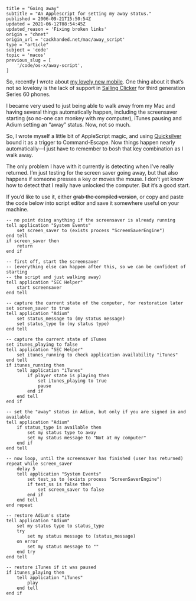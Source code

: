 ```
title = "Going away"
subtitle = "An Applescript for setting my away status."
published = 2006-09-21T15:50:54Z
updated = 2021-06-12T08:54:45Z
updated_reason = 'Fixing broken links'
origin = "chnet"
origin_url = 'cackhanded.net/mac/away_script'
type = "article"
subject = 'code'
topic = 'macos'
previous_slug = [
    '/code/os-x/away-script',
]
```

So, recently I wrote about [my lovely new mobile][mb]. One thing about it that’s not so lovelœy is the lack of support in [Salling Clicker][sc] for third generation Series 60 phones.

I became very used to just being able to walk away from my Mac and having
several things automatically happen, including the screensaver starting (so
no-one can monkey with my computer), iTunes pausing and Adium setting an
“away” status. Now, not so much.

So, I wrote myself a little bit of AppleScript magic, and using
[Quicksilver][qs] bound it as a trigger to Command-Escape. Now things happen
nearly automatically—I just have to remember to bosh that key combination as I
walk away.

The only problem I have with it currently is detecting when I’ve really
returned. I’m just testing for the screen saver going away, but that also
happens if someone presses a key or moves the mouse. I don’t yet know how to
detect that I really have unlocked the computer. But it’s a good start.


If you’d like to use it, either <del>grab the compiled version</del>, or copy
and paste the code below into script editor and save it somewhere useful on
your machine.

    -- no point doing anything if the screensaver is already running
    tell application "System Events"
        set screen_saver to (exists process "ScreenSaverEngine")
    end tell
    if screen_saver then
        return
    end if

    -- first off, start the screensaver 
    -- (everything else can happen after this, so we can be confident of starting 
    -- the script and just walking away)
    tell application "SEC Helper"
        start screensaver
    end tell

    -- capture the current state of the computer, for restoration later
    set screen_saver to true
    tell application "Adium"
        set status_message to (my status message)
        set status_type to (my status type)
    end tell

    -- capture the current state of iTunes
    set itunes_playing to false
    tell application "SEC Helper"
        set itunes_running to check application availability "iTunes"
    end tell
    if itunes_running then
        tell application "iTunes"
            if player state is playing then
                set itunes_playing to true
                pause
            end if
        end tell
    end if

    -- set the "away" status in Adium, but only if you are signed in and available
    tell application "Adium"
        if status_type is available then
            set my status type to away
            set my status message to "Not at my computer"
        end if
    end tell

    -- now loop, until the screensaver has finished (user has returned)
    repeat while screen_saver
        delay 5
        tell application "System Events"
            set test_ss to (exists process "ScreenSaverEngine")
            if test_ss is false then
                set screen_saver to false
            end if
        end tell
    end repeat

    -- restore Adium's state
    tell application "Adium"
        set my status type to status_type
        try
            set my status message to (status_message)
        on error
            set my status message to ""
        end try
    end tell

    -- restore iTunes if it was paused
    if itunes_playing then
        tell application "iTunes"
            play
        end tell
    end if


[mb]: /gadgets/mobile-phone/nokia-n80-review
[sc]: https://web.archive.org/web/2006123100000/http://www.salling.com/Clicker/mac/
[qs]: https://web.archive.org/web/2006123100000/http://quicksilver.blacktree.com/
